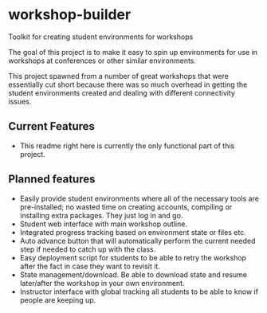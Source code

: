 # workshop-builder
Toolkit for creating student environments for workshops

The goal of this project is to make it easy to spin up environments for use in workshops at conferences or other similar environments. 

This project spawned from a number of great workshops that were essentially cut short because there was so much overhead in getting the student environments created and dealing with different connectivity issues. 

## Current Features
 - This readme right here is currently the only functional part of this project. 

## Planned features
 - Easily provide student environments where all of the necessary tools are pre-installed; no wasted time on creating accounts, compiling or installing extra packages.  They just log in and go.
 - Student web interface with main workshop outline.
 - Integrated progress tracking based on environment state or files etc.
 - Auto advance button that will automatically perform the current needed step if needed to catch up with the class. 
 - Easy deployment script for students to be able to retry the workshop after the fact in case they want to revisit it. 
 - State management/download. Be able to download state and resume later/after the workshop in your own environment. 
 - Instructor interface with global tracking all students to be able to know if people are keeping up. 
